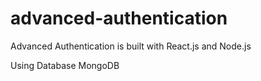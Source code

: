 # advanced-authentication
Advanced Authentication is built with React.js and Node.js

Using Database MongoDB

